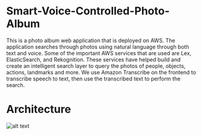 # Smart-Voice-Controlled-Photo-Album

This is a photo album web application that is deployed on AWS. The application searches through photos using natural language through both text and voice. Some of the important AWS services that are used are Lex, ElasticSearch, and Rekognition. These services have helped build and create an intelligent search layer to query the photos of people, objects, actions, landmarks and more. We use Amazon Transcribe on the frontend to transcribe speech to text, then use the transcribed text to perform the search.

# Architecture 

![alt text](https://github.com/Henish2000/Smart-Voice-Controlled-Photo-Album/Architecture/Capture.JPG?raw=true)
